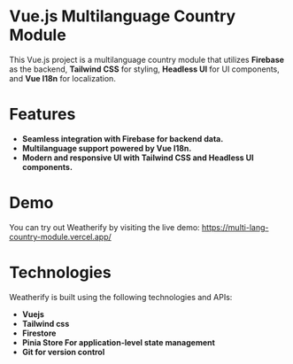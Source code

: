 
# Vue.js Multilanguage Country Module


This Vue.js project is a multilanguage country module that utilizes **Firebase** as the backend, **Tailwind CSS** for styling, **Headless UI** for UI components, and **Vue I18n** for localization. 

# Features
- **Seamless integration with Firebase for backend data.**
- **Multilanguage support powered by Vue I18n.** 
- **Modern and responsive UI with Tailwind CSS and Headless UI components.** 



# Demo
You can try out Weatherify by visiting the live demo: 
https://multi-lang-country-module.vercel.app/


# Technologies
Weatherify is built using the following technologies and APIs:

- **Vuejs**
- **Tailwind css**
- **Firestore**
-  **Pinia Store For application-level state management**
- **Git for version control**


